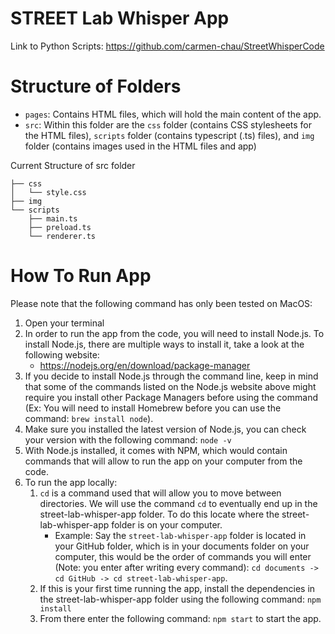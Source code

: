 # STREET Lab Whisper App

Link to Python Scripts: https://github.com/carmen-chau/StreetWhisperCode 

# Structure of Folders
- ```pages```: Contains HTML files, which will hold the main content of the app. 
- ```src```: Within this folder are the ```css``` folder (contains CSS stylesheets for the HTML files), ```scripts``` folder (contains typescript (.ts) files), and ```img``` folder (contains images used in the HTML files and app)

Current Structure of src folder
```
├── css
│   └── style.css
├── img
└── scripts
    ├── main.ts
    ├── preload.ts
    └── renderer.ts
```

# How To Run App
Please note that the following command has only been tested on MacOS:

1. Open your terminal 
2. In order to run the app from the code, you will need to install Node.js. To install Node.js, there are multiple ways to install it, take a look at the following website: 
    - https://nodejs.org/en/download/package-manager 
3. If you decide to install Node.js through the command line, keep in mind that some of the commands listed on the Node.js website above might require you install other Package Managers before using the command (Ex: You will need to install Homebrew before you can use the command: ```brew install node```). 
4. Make sure you installed the latest version of Node.js, you can check your version with the following command: ```node -v```
5. With Node.js installed, it comes with NPM, which would contain commands that will allow to run the app on your computer from the code. 
6. To run the app locally: 
    1. ```cd``` is a command used that will allow you to move between directories. We will use the command ```cd``` to eventually end up in the street-lab-whisper-app folder. To do this locate where the street-lab-whisper-app folder is on your computer. 
        - Example: Say the ```street-lab-whisper-app``` folder is located in your GitHub folder, which is in your documents folder on your computer, this would be the order of commands you will enter (Note: you enter after writing every command): ```cd documents -> cd GitHub -> cd street-lab-whisper-app```.
    2. If this is your first time running the app, install the dependencies in the street-lab-whisper-app folder using the following command: ``npm install``
    3. From there enter the following command: ```npm start``` to start the app.
